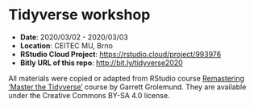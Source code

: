 # Tidyverse workshop

* **Date**: 2020/03/02 - 2020/03/03
* **Location**: CEITEC MU, Brno
* **RStudio Cloud Project**: https://rstudio.cloud/project/993976
* **Bitly URL of this repo**: http://bit.ly/tidyverse2020

All materials were copied or adapted from RStudio course [Remastering ‘Master the Tidyverse’](https://education.rstudio.com/blog/2019/09/remaster-tidyverse/)
course by Garrett Grolemund. They are available under the Creative Commons BY-SA 4.0 license.

